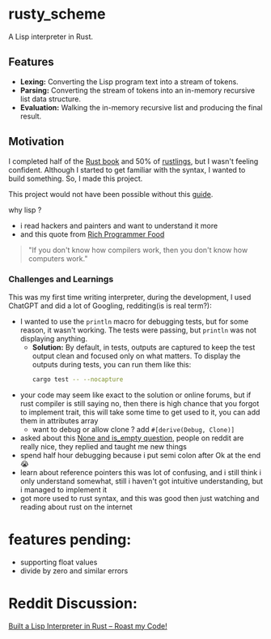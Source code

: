 # rusty_scheme
A Lisp interpreter in Rust.

## Features
- **Lexing:** Converting the Lisp program text into a stream of tokens.
- **Parsing:** Converting the stream of tokens into an in-memory recursive list data structure.
- **Evaluation:** Walking the in-memory recursive list and producing the final result.

## Motivation
I completed half of the [Rust book](https://doc.rust-lang.org/book/) and 50% of [rustlings](https://github.com/rust-lang/rustlings), but I wasn't feeling confident. Although I started to get familiar with the syntax, I wanted to build something. So, I made this project.

This project would not have been possible without this [guide](https://vishpat.github.io/lisp-rs/overview.html).

why lisp ?
  - i read hackers and painters and want to understand it more
  - and this quote from [Rich Programmer Food](https://steve-yegge.blogspot.com/2007/06/rich-programmer-food.html)
  > "If you don't know how compilers work, then you don't know how computers work."

### Challenges and Learnings
This was my first time writing interpreter, during the development, I used ChatGPT and did a lot of Googling, redditing(is is real term?):

- I wanted to use the `println` macro for debugging tests, but for some reason, it wasn't working. The tests were passing, but `println` was not displaying anything.
  - **Solution:** By default, in tests, outputs are captured to keep the test output clean and focused only on what matters. To display the outputs during tests, you can run them like this:
    ```bash
    cargo test -- --nocapture
    ```
- your code may seem like exact to the solution or online forums, but if rust compiler is still saying no, then there is high chance that you forgot to implement trait, this will take some time to get used to it, you can add them in attributes array
  - want to debug or allow clone ? add `#[derive(Debug, Clone)]`
- asked about this [None and is_empty question](https://www.reddit.com/r/rust/comments/1acazl7/redundant_check_in_rust_parsing_loop_none_after/), people on reddit are really nice, they replied and taught me new things
- spend half hour debugging because i put semi colon after Ok at the end 😭
- learn about reference pointers this was lot of confusing, and i still think i only understand somewhat, still i haven't got intuitive understanding, but i managed to implement it
- got more used to rust syntax, and this was good then just watching and reading about rust on the internet

# features pending:
- supporting float values
- divide by zero and similar errors


# Reddit Discussion:
[Built a Lisp Interpreter in Rust – Roast my Code!](https://www.reddit.com/r/rust/comments/1ae52te/built_a_lisp_interpreter_in_rust_roast_my_code/)